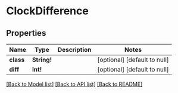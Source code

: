 # ClockDifference

## Properties
Name | Type | Description | Notes
------------ | ------------- | ------------- | -------------
**class** | **String!** |  | [optional] [default to null]
**diff** | **Int!** |  | [optional] [default to null]

[[Back to Model list]](../README.md#documentation-for-models) [[Back to API list]](../README.md#documentation-for-api-endpoints) [[Back to README]](../README.md)


